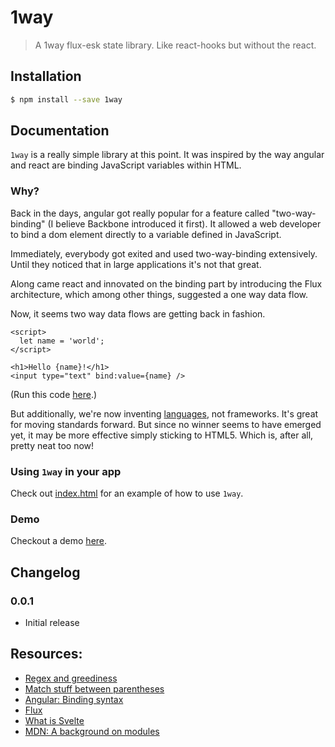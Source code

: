 # 1way

> A 1way flux-esk state library. Like react-hooks but without the react. 

## Installation

```bash
$ npm install --save 1way
```

## Documentation

`1way` is a really simple library at this point. It was inspired by the way
angular and react are binding JavaScript variables within HTML.

### Why?

Back in the days, angular got really popular for a feature called
"two-way-binding" (I believe Backbone introduced it first). It allowed a web
developer to bind a dom element directly to a variable defined in JavaScript.

Immediately, everybody got exited and used two-way-binding extensively. Until
they noticed that in large applications it's not that great.

Along came react and innovated on the binding part by introducing the Flux
architecture, which among other things, suggested a one way data flow.

Now, it seems two way data flows are getting back in fashion.

```svelte
<script>
  let name = 'world';
</script>

<h1>Hello {name}!</h1>
<input type="text" bind:value={name} />
```
(Run this code [here](https://svelte.dev/).)

But additionally, we're now inventing
[languages](https://gist.github.com/Rich-Harris/0f910048478c2a6505d1c32185b61934),
not frameworks. It's great for moving standards forward. But since no winner
seems to have emerged yet, it may be more effective simply sticking to HTML5.
Which is, after all, pretty neat too now!

### Using `1way` in your app

Check out [index.html](index.html) for an example of how to
use `1way`.

### Demo

Checkout a demo [here](https://timdaub.github.io/1way/).

## Changelog

### 0.0.1

- Initial release

## Resources:

- [Regex and greediness](http://www.regular-expressions.info/repeat.html)
- [Match stuff between parentheses](https://stackoverflow.com/a/6208415)
- [Angular: Binding
  syntax](https://angular.io/guide/template-syntax#binding-syntax-an-overview)
- [Flux](https://facebook.github.io/flux/)
- [What is Svelte](https://gist.github.com/Rich-Harris/0f910048478c2a6505d1c32185b61934)
- [MDN: A background on modules](https://developer.mozilla.org/en-US/docs/Web/JavaScript/Guide/Modules)
